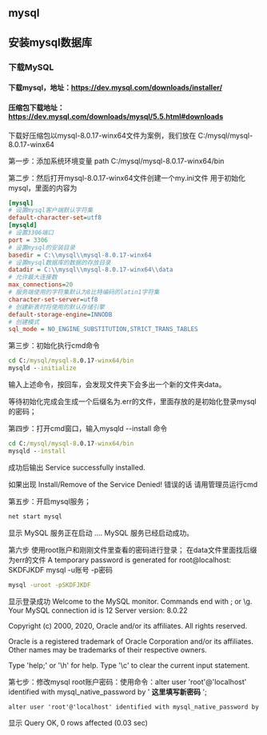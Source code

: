 ## mysql
## 安装mysql数据库
### 下载MySQL
#### 下载mysql，地址：https://dev.mysql.com/downloads/installer/

#### 压缩包下载地址：https://dev.mysql.com/downloads/mysql/5.5.html#downloads

下载好压缩包以mysql-8.0.17-winx64文件为案例，我们放在
C:/mysql/mysql-8.0.17-winx64

第一步：添加系统环境变量
path    C:/mysql/mysql-8.0.17-winx64/bin

第二步：然后打开mysql-8.0.17-winx64文件创建一个my.ini文件
用于初始化mysql，里面的内容为

``` my.ini
[mysql]
# 设置mysql客户端默认字符集
default-character-set=utf8
[mysqld]
# 设置3306端口
port = 3306
# 设置mysql的安装目录
basedir = C:\\mysql\\mysql-8.0.17-winx64
# 设置mysql数据库的数据的存放目录
datadir = C:\\mysql\\mysql-8.0.17-winx64\\data
# 允许最大连接数
max_connections=20
# 服务端使用的字符集默认为8比特编码的latin1字符集
character-set-server=utf8
# 创建新表时将使用的默认存储引擎
default-storage-engine=INNODB
# 创建模式
sql_mode = NO_ENGINE_SUBSTITUTION,STRICT_TRANS_TABLES

```

第三步：初始化执行cmd命令
``` cmd
cd C:/mysql/mysql-8.0.17-winx64/bin
mysqld --initialize
```

输入上述命令，按回车，会发现文件夹下会多出一个新的文件夹data。

等待初始化完成会生成一个后缀名为.err的文件，里面存放的是初始化登录mysql的密码；

第四步：打开cmd窗口，输入mysqld --install 命令

``` cmd
cd C:/mysql/mysql-8.0.17-winx64/bin
mysqld --install
```

成功后输出 Service successfully installed.

如果出现 Install/Remove of the Service Denied! 错误的话 请用管理员运行cmd

第五步：开启mysql服务；
``` cmd
net start mysql
```
显示
MySQL 服务正在启动 ....
MySQL 服务已经启动成功。

第六步 使用root账户和刚刚文件里查看的密码进行登录；
在data文件里面找后缀为err的文件
A temporary password is generated for root@localhost: SKDFJKDF
mysql -u账号 -p密码
``` cmd
mysql -uroot -pSKDFJKDF
```
显示登录成功
Welcome to the MySQL monitor.  Commands end with ; or \g.
Your MySQL connection id is 12
Server version: 8.0.22

Copyright (c) 2000, 2020, Oracle and/or its affiliates. All rights reserved.

Oracle is a registered trademark of Oracle Corporation and/or its
affiliates. Other names may be trademarks of their respective
owners.

Type 'help;' or '\h' for help. Type '\c' to clear the current input statement.

第七步：修改mysql root账户密码：使用命令：alter user 'root'@'localhost' identified with mysql_native_password by ' **这里填写新密码** ';

``` cmd
alter user 'root'@'localhost' identified with mysql_native_password by '123456';
```
显示
Query OK, 0 rows affected (0.03 sec)
